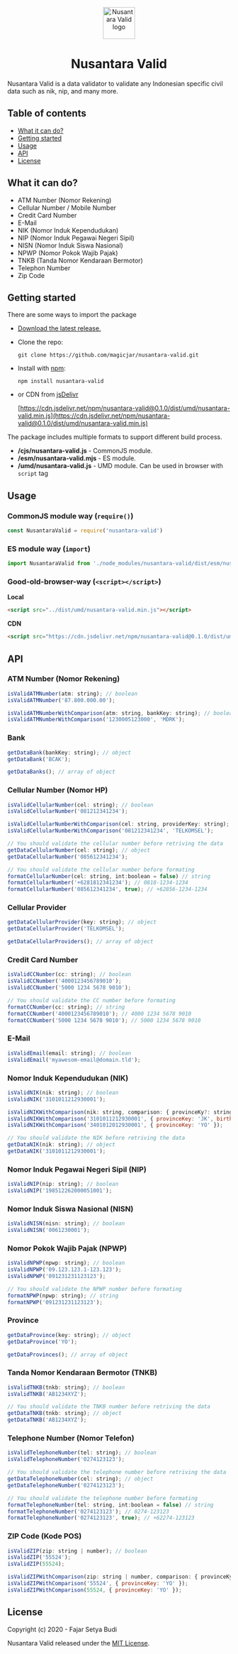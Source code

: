 
<p align="center">
    <img src="https://magicjar.github.io/assets/images/portfolios/nusantara-valid-logo.svg" alt="Nusantara Valid logo" width=72 height=72>
  <h1 align="center" style="font-weight: bold">Nusantara Valid</h1>
</p>

Nusantara Valid is a data validator to validate any Indonesian specific civil data such as nik, nip, and many more.

## **Table of contents**

- [What it can do?](#what-it-can-do)
- [Getting started](#getting-started)
- [Usage](#usage)
- [API](#api)
- [License](#license)

## **What it can do?**

- ATM Number (Nomor Rekening)
- Cellular Number / Mobile Number
- Credit Card Number
- E-Mail
- NIK (Nomor Induk Kependudukan)
- NIP (Nomor Induk Pegawai Negeri Sipil)
- NISN (Nomor Induk Siswa Nasional)
- NPWP (Nomor Pokok Wajib Pajak)
- TNKB (Tanda Nomor Kendaraan Bermotor)
- Telephon Number
- Zip Code

## **Getting started**

There are some ways to import the package
- [Download the latest release.](https://github.com/magicjar/nusantara-valid/releases)
- Clone the repo:

    `git clone https://github.com/magicjar/nusantara-valid.git`
    
- Install with [npm](https://www.npmjs.com/):
    
    `npm install nusantara-valid`

- or CDN from [jsDelivr](https://www.jsdelivr.com)

    [https://cdn.jsdelivr.net/npm/nusantara-valid@0.1.0/dist/umd/nusantara-valid.min.js](https://cdn.jsdelivr.net/npm/nusantara-valid@0.1.0/dist/umd/nusantara-valid.min.js)

The package includes multiple formats to support different build process.
- **/cjs/nusantara-valid.js** - CommonJS module.
- **/esm/nusantara-valid.mjs** - ES module.
- **/umd/nusantara-valid.js** - UMD module. Can be used in browser with `script` tag

## **Usage**

### CommonJS module way (`require()`)

``` javascript
const NusantaraValid = require('nusantara-valid')
```

### ES module way (`import`)

``` javascript
import NusantaraValid from './node_modules/nusantara-valid/dist/esm/nusantara-valid.mjs'
```

### Good-old-browser-way (`<script></script>`)

**Local**

``` html
<script src="../dist/umd/nusantara-valid.min.js"></script>
```

**CDN**

``` html
<script src="https://cdn.jsdelivr.net/npm/nusantara-valid@0.1.0/dist/umd/nusantara-valid.min.js"></script>
```

## **API**

### ATM Number (Nomor Rekening)

``` javascript
isValidATMNumber(atm: string); // boolean
isValidATMNumber('87.800.000.00');

isValidATMNumberWithComparison(atm: string, bankKey: string); // boolean
isValidATMNumberWithComparison('1230005123000', 'MDRK');
```

### Bank

``` javascript
getDataBank(bankKey: string); // object
getDataBank('BCAK');

getDataBanks(); // array of object
```

### Cellular Number (Nomor HP)

``` javascript
isValidCellularNumber(cel: string); // boolean
isValidCellularNumber('081212341234');

isValidCellularNumberWithComparison(cel: string, providerKey: string); // boolean
isValidCellularNumberWithComparison('081212341234', 'TELKOMSEL');

// You should validate the cellular number before retriving the data
getDataCellularNumber(cel: string); // object
getDataCellularNumber('085612341234');

// You should validate the cellular number before formating
formatCellularNumber(cel: string, int:boolean = false) // string
formatCellularNumber('+6281812341234'); // 0818-1234-1234
formatCellularNumber('085612341234', true); // +62856-1234-1234
```

### Cellular Provider

``` javascript
getDataCellularProvider(key: string); // object
getDataCellularProvider('TELKOMSEL');

getDataCellularProviders(); // array of object
```

### Credit Card Number

``` javascript
isValidCCNumber(cc: string); // boolean
isValidCCNumber('4000123456789010');
isValidCCNumber('5000 1234 5678 9010');

// You should validate the CC number before formating
formatCCNumber(cc: string); // string
formatCCNumber('4000123456789010'); // 4000 1234 5678 9010
formatCCNumber('5000 1234 5678 9010'); // 5000 1234 5678 9010
```

### E-Mail

``` javascript
isValidEmail(email: string); // boolean
isValidEmail('myawesom-email@domain.tld');
```

### Nomor Induk Kependudukan (NIK)

``` javascript
isValidNIK(nik: string); // boolean
isValidNIK('3101011212930001');

isValidNIKWithComparison(nik: string, comparison: { provinceKy?: string, birthday?: string }); // boolean
isValidNIKWithComparison('3101011212930001', { provinceKey: 'JK', birthday: '1993-12-12' });
isValidNIKWithComparison('3401012012930001', { provinceKey: 'YO' });

// You should validate the NIK before retriving the data
getDataNIK(nik: string); // object
getDataNIK('3101011212930001');
```

### Nomor Induk Pegawai Negeri Sipil (NIP)

``` javascript
isValidNIP(nip: string); // boolean
isValidNIP('198512262000051001');
```

### Nomor Induk Siswa Nasional (NISN)

``` javascript
isValidNISN(nisn: string); // boolean
isValidNISN('0061230001');
```

### Nomor Pokok Wajib Pajak (NPWP)

``` javascript
isValidNPWP(npwp: string); // boolean
isValidNPWP('09.123.123.1-123.123');
isValidNPWP('091231231123123');

// You should validate the NPWP number before formating
formatNPWP(npwp: string); // string
formatNPWP('091231231123123');
```

### Province

``` javascript
getDataProvince(key: string); // object
getDataProvince('YO');

getDataProvinces(); // array of object
```

### Tanda Nomor Kendaraan Bermotor (TNKB)

``` javascript
isValidTNKB(tnkb: string); // boolean
isValidTNKB('AB1234XYZ');

// You should validate the TNKB number before retriving the data
getDataTNKB(tnkb: string); // object
getDataTNKB('AB1234XYZ');
```

### Telephone Number (Nomor Telefon)

``` javascript
isValidTelephoneNumber(tel: string); // boolean
isValidTelephoneNumber('0274123123');

// You should validate the telephone number before retriving the data
getDataTelephoneNumber(cel: string); // object
getDataTelephoneNumber('0274123123');

// You should validate the telephone number before formating
formatTelephoneNumber(tel: string, int:boolean = false) // string
formatTelephoneNumber('0274123123'); // 0274-123123
formatTelephoneNumber('0274123123', true); // +62274-123123
```

### ZIP Code (Kode POS)

``` javascript
isValidZIP(zip: string | number); // boolean
isValidZIP('55524');
isValidZIP(55524);

isValidZIPWithComparison(zip: string | number, comparison: { provinceKy?: string }); // boolean
isValidZIPWithComparison('55524', { provinceKey: 'YO' });
isValidZIPWithComparison(55524, { provinceKey: 'YO' });
```

## **License**

Copyright (c) 2020 - Fajar Setya Budi

Nusantara Valid released under the [MIT License](https://github.com/magicjar/nusantara-valid/blob/master/LICENSE).